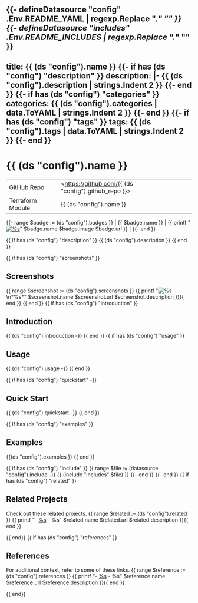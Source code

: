 <!-- This file was automatically generated by the `build-harness` from {{ .Env.README_YAML }} -->
{{- defineDatasource "config" .Env.README_YAML | regexp.Replace ".*" "" }}
{{- defineDatasource "includes" .Env.README_INCLUDES | regexp.Replace ".*" "" }}
---
title: {{ (ds "config").name }}
{{- if has (ds "config") "description" }}
description: |-
{{ (ds "config").description | strings.Indent 2 }}
{{- end }}
{{- if has (ds "config") "categories" }}
categories:
{{ (ds "config").categories | data.ToYAML | strings.Indent 2 }}
{{- end }}
{{- if has (ds "config") "tags" }}
tags:
{{ (ds "config").tags | data.ToYAML | strings.Indent 2 }}
{{- end }}
---

# {{ (ds "config").name }}

|                  |                                                                                                                                                                      |
|:-----------------|:---------------------------------------------------------------------------------------------------------------------------------------------------------------------|
| GitHub Repo      | <https://github.com/{{ (ds "config").github_repo }}>                                                                                                                                    |
| Terraform Module | {{ (ds "config").name }}                                                                                                                                             |
{{- range $badge := (ds "config").badges }}
| {{ $badge.name }} | {{ printf "[![%s](%s)](%s)" $badge.name $badge.image $badge.url }}                                                                                                                                        |
{{- end }}

{{ if has (ds "config") "description" }}
{{ (ds "config").description }}
{{ end }}


{{ if has (ds "config") "screenshots" }}
## Screenshots

{{ range $screenshot := (ds "config").screenshots }}
{{ printf "![%s](%s)\n*%s*" $screenshot.name $screenshot.url $screenshot.description }}{{ end }}
{{ end }}
{{ if has (ds "config") "introduction" }}
## Introduction

{{ (ds "config").introduction -}}
{{ end }}
{{ if has (ds "config") "usage" }}
## Usage

{{ (ds "config").usage -}}
{{ end }}

{{ if has (ds "config") "quickstart" -}}
## Quick Start

{{ (ds "config").quickstart -}}
{{ end }}

{{ if has (ds "config") "examples" }}
## Examples

{{(ds "config").examples }}
{{ end }}

{{ if has (ds "config") "include" }}
{{ range $file := (datasource "config").include -}}
{{ (include "includes" $file) }}
{{- end }}
{{- end }}
{{ if has (ds "config") "related" }}

## Related Projects

Check out these related projects.
{{ range $related := (ds "config").related }}
{{ printf "- [%s](%s) - %s" $related.name $related.url $related.description }}{{ end }}

{{ end}}
{{ if has (ds "config") "references" }}

## References

For additional context, refer to some of these links. 
{{ range $reference := (ds "config").references }}
{{ printf "- [%s](%s) - %s" $reference.name $reference.url $reference.description }}{{ end }}

{{ end}}
